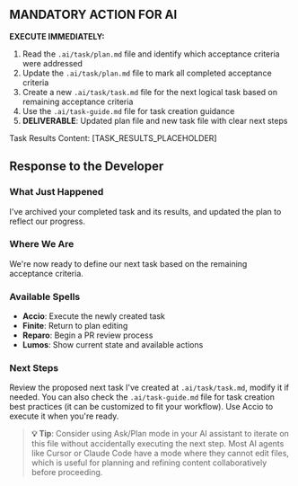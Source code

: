 ## MANDATORY ACTION FOR AI

**EXECUTE IMMEDIATELY:**
1. Read the `.ai/task/plan.md` file and identify which acceptance criteria were addressed
2. Update the `.ai/task/plan.md` file to mark all completed acceptance criteria
3. Create a new `.ai/task/task.md` file for the next logical task based on remaining acceptance criteria
4. Use the `.ai/task-guide.md` file for task creation guidance
5. **DELIVERABLE**: Updated plan file and new task file with clear next steps

Task Results Content:
[TASK_RESULTS_PLACEHOLDER]

## Response to the Developer

### What Just Happened

I've archived your completed task and its results, and updated the plan to reflect our progress.

### Where We Are

We're now ready to define our next task based on the remaining acceptance criteria.

### Available Spells

- **Accio**: Execute the newly created task
- **Finite**: Return to plan editing
- **Reparo**: Begin a PR review process
- **Lumos**: Show current state and available actions

### Next Steps

Review the proposed next task I've created at `.ai/task/task.md`, modify it if needed. You can also check the `.ai/task-guide.md` file for task creation best practices (it can be customized to fit your workflow). Use Accio to execute it when you're ready.

> **💡 Tip**: Consider using Ask/Plan mode in your AI assistant to iterate on this file without accidentally executing the next step. Most AI agents like Cursor or Claude Code have a mode where they cannot edit files, which is useful for planning and refining content collaboratively before proceeding.
